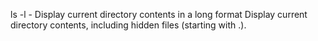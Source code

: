 ls -l - Display current directory contents in a long format
Display current directory contents, including hidden files (starting with .).
